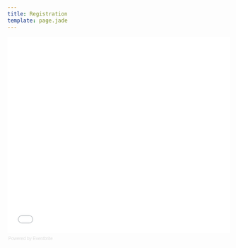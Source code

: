 ```yaml
---
title: Registration
template: page.jade
---
```


<div style="width:100%; text-align:left;" ><iframe
src="//eventbrite.co.uk/tickets-external?eid=18084325705&ref=etckt"
frameborder="0" height="444" width="100%" vspace="0" hspace="0" marginheight="5"
marginwidth="5" scrolling="auto" allowtransparency="true"></iframe><div
style="font-family:Helvetica, Arial; font-size:10px; padding:5px 0 5px;
margin:2px; width:100%; text-align:left;" ><a class="powered-by-eb"
style="color: #dddddd; text-decoration: none;" target="_blank"
href="http://www.eventbrite.co.uk/r/etckt">Powered by Eventbrite</a></div></div>
